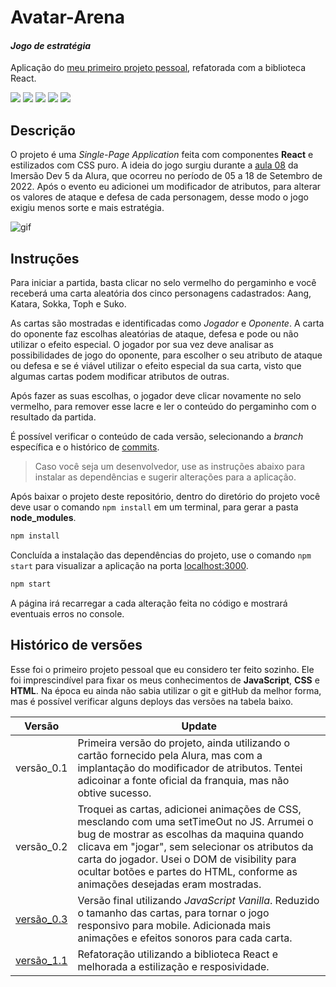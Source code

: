 # Avatar-Arena
#### _Jogo de estratégia_
Aplicação do [meu primeiro projeto pessoal](https://codepen.io/pedropaivadev/full/zYjoJYw), refatorada com a biblioteca React.

![](https://img.shields.io/badge/React-20232A?style=for-the-badge&logo=react&logoColor=61DAFB) ![](https://img.shields.io/badge/JavaScript-F7DF1E?style=for-the-badge&logo=javascript&logoColor=black) ![](https://img.shields.io/badge/CSS3-1572B6?style=for-the-badge&logo=css3&logoColor=white) ![](https://img.shields.io/badge/HTML5-E34F26?style=for-the-badge&logo=html5&logoColor=white) ![](https://img.shields.io/badge/GIT-E44C30?style=for-the-badge&logo=git&logoColor=white)

## Descrição
O projeto é uma *Single-Page Application* feita com componentes **React** e estilizados com CSS puro. A ideia do jogo surgiu durante a [aula 08](https://codepen.io/pedropaivadev/full/dyeOJKa) da Imersão Dev 5 da Alura, que ocorreu no período de 05 a 18 de Setembro de 2022. Após o evento eu adicionei um modificador de atributos, para alterar os valores de ataque e defesa de cada personagem, desse modo o jogo exigiu menos sorte e mais estratégia.

<img src="./src/assets/Anima.gif" alt="gif"/>

## Instruções
Para iniciar a partida, basta clicar no selo vermelho do pergaminho e você receberá uma carta aleatória dos cinco personagens cadastrados: Aang, Katara, Sokka, Toph e Suko.

As cartas são mostradas e identificadas como *Jogador* e *Oponente*. A carta do oponente faz escolhas aleatórias de ataque, defesa e pode ou não utilizar o efeito especial. O jogador por sua vez deve analisar as possibilidades de jogo do oponente, para escolher o seu atributo de ataque ou defesa e se é viável utilizar o efeito especial da sua carta, visto que algumas cartas podem modificar atributos de outras.

Após fazer as suas escolhas, o jogador deve clicar novamente no selo vermelho, para remover esse lacre e ler o conteúdo do pergaminho com o resultado da partida.

É possível verificar o conteúdo de cada versão, selecionando a *branch* específica e o histórico de [commits].

> Caso você seja um desenvolvedor, use as instruções abaixo para instalar as dependências e sugerir alterações para a aplicação.

Após baixar o projeto deste repositório, dentro do diretório do projeto você deve usar o comando `npm install` em um terminal, para gerar a pasta **node_modules**.
```sh
npm install
```
Concluída a instalação das dependências do projeto, use o comando `npm start` para visualizar a aplicação na porta [localhost:3000](http://localhost:3000).
```sh
npm start
```
  A página irá recarregar a cada alteração feita no código e mostrará eventuais erros no console.

## Histórico de versões

Esse foi o primeiro projeto pessoal que eu considero ter feito sozinho. Ele foi imprescindível para fixar os meus conhecimentos de **JavaScript**, **CSS** e **HTML**. Na época eu ainda não sabia utilizar o git e gitHub da melhor forma, mas é possível verificar alguns deploys das versões na tabela baixo.

| Versão | Update |
| ------ | ------ |
| versão_0.1 | Primeira versão do projeto, ainda utilizando o cartão fornecido pela Alura, mas com a implantação do modificador de atributos. Tentei adicoinar a fonte oficial da franquia, mas não obtive sucesso. |
| versão_0.2 | Troquei as cartas, adicionei animações de CSS, mesclando com uma setTimeOut no JS. Arrumei o bug de mostrar as escolhas da maquina quando clicava em "jogar", sem selecionar os atributos da carta do jogador. Usei o DOM de visibility para ocultar botões e partes do HTML, conforme as animações desejadas eram mostradas. |
| [versão_0.3](https://avatar-arena-git-v03-pedropaivadev.vercel.app/) | Versão final utilizando *JavaScript Vanilla*. Reduzido o tamanho das cartas, para tornar o jogo responsivo para mobile. Adicionada mais animações e efeitos sonoros para cada carta. |
| [versão_1.1](https://avatar-arena-git-v11-pedropaivadev.vercel.app/) | Refatoração utilizando a biblioteca React e melhorada a estilização e resposividade. |

[//]: # (These are reference links used in the body of this note and get stripped out when the markdown processor does its job. There is no need to format nicely because it shouldn't be seen. Thanks SO - http://stackoverflow.com/questions/4823468/store-comments-in-markdown-syntax)

[commits]: <https://github.com/PedroPaivaDev/Avatar-Arena/commits/main>